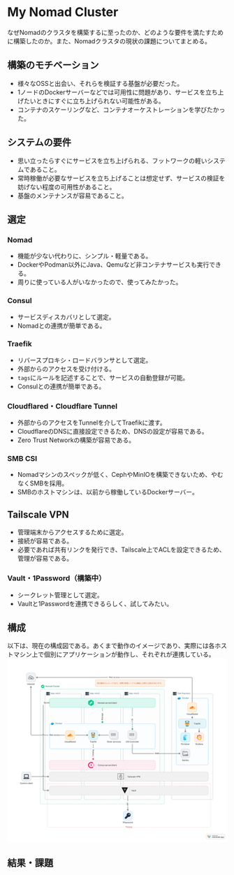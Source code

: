 # My Nomad Cluster
なぜNomadのクラスタを構築するに至ったのか、どのような要件を満たすために構築したのか。また、Nomadクラスタの現状の課題についてまとめる。
## 構築のモチベーション
- 様々なOSSと出会い、それらを検証する基盤が必要だった。
- 1ノードのDockerサーバーなどでは可用性に問題があり、サービスを立ち上げたいときにすぐに立ち上げられない可能性がある。
- コンテナのスケーリングなど、コンテナオーケストレーションを学びたかった。

## システムの要件
- 思い立ったらすぐにサービスを立ち上げられる、フットワークの軽いシステムであること。
- 常時稼働が必要なサービスを立ち上げることは想定せず、サービスの検証を妨げない程度の可用性があること。
- 基盤のメンテナンスが容易であること。

## 選定
### Nomad
- 機能が少ない代わりに、シンプル・軽量である。
- DockerやPodman以外にJava、Qemuなど非コンテナサービスも実行できる。
- 周りに使っている人がいなかったので、使ってみたかった。
### Consul
- サービスディスカバリとして選定。
- Nomadとの連携が簡単である。
### Traefik
- リバースプロキシ・ロードバランサとして選定。
- 外部からのアクセスを受け付ける。
- ```tags```にルールを記述することで、サービスの自動登録が可能。
- Consulとの連携が簡単である。
### Cloudflared・Cloudflare Tunnel
- 外部からのアクセスをTunnelを介してTraefikに渡す。
- CloudflareのDNSに直接設定できるため、DNSの設定が容易である。
- Zero Trust Networkの構築が容易である。
### SMB CSI
- Nomadマシンのスペックが低く、CephやMinIOを構築できないため、やむなくSMBを採用。
- SMBのホストマシンは、以前から稼働しているDockerサーバー。
## Tailscale VPN
- 管理端末からアクセスするために選定。
- 接続が容易である。
- 必要であれば共有リンクを発行でき、Tailscale上でACLを設定できるため、管理が容易である。
### Vault・1Password（構築中）
- シークレット管理として選定。
- Vaultと1Passwordを連携できるらしく、試してみたい。

## 構成
以下は、現在の構成図である。あくまで動作のイメージであり、実際には各ホストマシン上で個別にアプリケーションが動作し、それぞれが連携している。
![構成図](assets/Nomad_cluster.png)

## 結果・課題
